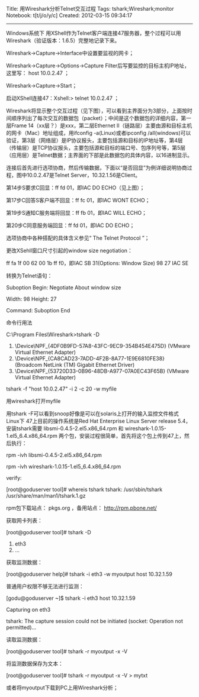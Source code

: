 Title: 用Wireshark分析Telnet交互过程
Tags: tshark;Wireshark;monitor
Notebook: t[t/j/o/y/c]
Created: 2012-03-15 09:34:17

------

Windows系统下 
用XShell作为Telnet客户端连接47服务器，整个过程可以用Wireshark（验证版本：1.6.5）完整地记录下来。

Wireshark->Capture->Interface中设置要监视的网卡；

Wireshark->Capture->Options->Capture Filter后写要监控的目标主机IP地址，这里写： host 10.0.2.47 ；

Wireshark->Capture->Start；

启动XShell连接47：Xshell:\> telnet 10.0.2.47 ；

Wireshark将显示整个交互过程（见下图），可以看到主界面分为3部分，上面按时间顺序列出了每次交互的数据包（packet）；中间是这个数据包的详细内容，第一层Frame 14（xx层？）是xxx，第二层Ethernet II（链路层）主要由源和目标主机的网卡（Mac）地址组成，用ifconfig -a(Linux)或者ipconfig /all(windows)可以验证，第3层（网络层）是IP协议报头，主要包括源和目标的IP地址等，第4层（传输层）是TCP协议报头，主要包括源和目标的端口号、包序列号等，第5层（应用层）是Telnet数据；主界面的下部是此数据包的具体内容，以16进制显示。

 

 

连接后首先进行选项协商，然后传输数据，下面以“是否回显”为例详细说明协商过程，图中10.0.2.47是Telnet Server，10.32.1.56是Client。

第14步S要求C回显：ff fd 01，即IAC DO ECHO（见上图）；

第17步C回答S客户端不回显：ff fc 01，即IAC WONT ECHO；

第19步S通知C服务端将回显：ff fb 01，即IAC WILL ECHO；

第20步C同意服务端回显：ff fd 01，即IAC DO ECHO；

选项协商中各种搭配的具体含义参见“ The Telnet Protocol ”；

更改XSehll窗口尺寸引起的window size negotiation：

ff fa 1f 00 62 00 1b ff f0，即IAC SB 31(Options: Window Size) 98 27 IAC SE

转换为Telnet语句：

Suboption Begin: Negotiate About window size
 
Width: 98 Height: 27
 
Command: Suboption End

 

命令行用法

C:\Program Files\Wireshark>tshark -D 
1. \Device\NPF_{4DF0B9FD-57A8-43FC-9EC9-354B454E475D} (VMware Virtual Ethernet Adapter) 
2. \Device\NPF_{CA8CAD23-7ADD-4F2B-8A77-1E9E6810FE38} (Broadcom NetLink (TM) Gigabit Ethernet Driver) 
3. \Device\NPF_{53720D33-0B96-48DB-A977-07A0EC43F65B} (VMware Virtual Ethernet Adapter)

tshark -f "host 10.0.2.47" -i 2 -c 20 -w myfile

用wireshark打开myfile

用tshark -F可以看到snoop好像是可以在solaris上打开的输入监控文件格式
 Linux下 
47上目前的操作系统是Red Hat Enterprise Linux Server release 5.4，安装tshark需要 libsmi-0.4.5-2.el5.x86_64.rpm 和 wireshark-1.0.15-1.el5_6.4.x86_64.rpm 两个包，安装过程很简单，首先将这个包上传到47上，然后执行：

 rpm -ivh libsmi-0.4.5-2.el5.x86_64.rpm 

 rpm -ivh wireshark-1.0.15-1.el5_6.4.x86_64.rpm 

 verify: 

 [root@goduserver tool]# whereis tshark 
tshark: /usr/sbin/tshark /usr/share/man/man1/tshark.1.gz 

 rpm包下载站点： pkgs.org ，备用站点： http://rpm.pbone.net/ 

 

获取网卡列表：

[root@goduserver tool]# tshark -D 
1. eth3 
2. ... 

 获取监测数据： 

[root@goduserver help]# tshark -i eth3 -w myoutput host 10.32.1.59 
 
普通用户权限不够无法进行监测：

[godu@goduserver ~]$ tshark -i eth3 host 10.32.1.59 

Capturing on eth3

tshark: The capture session could not be initiated (socket: Operation not permitted)...
 
读取监测数据：

[root@goduserver tool]# tshark -r myoutput -x -V 

将监测数据保存为文本：

[root@goduserver tool]# tshark -r myoutput -x -V > mytxt 

或者将myoutput下载到PC上用Wireshark分析；